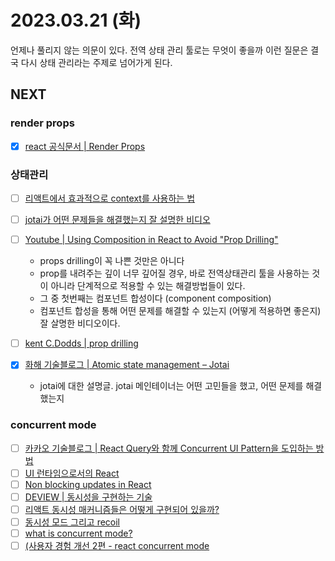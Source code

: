 # 2023.03.21 (화)

언제나 풀리지 않는 의문이 있다.
전역 상태 관리 툴로는 무엇이 좋을까
이런 질문은 결국 다시 상태 관리라는 주제로 넘어가게 된다.

## NEXT

### render props

- [x] [react 공식문서 | Render Props](https://ko.reactjs.org/docs/render-props.html)

### 상태관리

- [ ] [리액트에서 효과적으로 context를 사용하는 법](https://kentcdodds.com/blog/how-to-use-react-context-effectively)
- [ ] [jotai가 어떤 문제들을 해결했는지 잘 설명한 비디오](https://www.youtube.com/watch?v=_ISAA_Jt9kI)
- [ ] [Youtube | Using Composition in React to Avoid "Prop Drilling"](https://www.youtube.com/watch?v=3XaXKiXtNjw)
  - props drilling이 꼭 나쁜 것만은 아니다
  - prop를 내려주는 깊이 너무 깊어질 경우, 바로 전역상태관리 툴을 사용하는 것이 아니라 단계적으로 적용할 수 있는 해결방법들이 있다.
  - 그 중 첫번째는 컴포넌트 합성이다 (component composition)
  - 컴포넌트 합성을 통해 어떤 문제를 해결할 수 있는지 (어떻게 적용하면 좋은지) 잘 살명한 비디오이다.
- [ ] [kent C.Dodds | prop drilling](https://kentcdodds.com/blog/prop-drilling)
- [x] [화해 기술블로그 | Atomic state management – Jotai](https://blog.hwahae.co.kr/all/tech/tech-tech/6099)

  - jotai에 대한 설명글. jotai 메인테이너는 어떤 고민들을 했고, 어떤 문제를 해결했는지

### concurrent mode

- [ ] [카카오 기술블로그 | React Query와 함께 Concurrent UI Pattern을 도입하는 방법](https://tech.kakaopay.com/post/react-query-2/)
- [ ] [UI 런타임으로서의 React](https://overreacted.io/ko/react-as-a-ui-runtime/)
- [ ] [Non blocking updates in React](https://aravindballa.com/writings/non-blocking-ui-react/)
- [ ] [DEVIEW | 동시성을 구현하는 기술](<https://deview.kr/data/deview/session/attach/1_Inside%20React%20(%E1%84%83%E1%85%A9%E1%86%BC%E1%84%89%E1%85%B5%E1%84%89%E1%85%A5%E1%86%BC%E1%84%8B%E1%85%B3%E1%86%AF%20%E1%84%80%E1%85%AE%E1%84%92%E1%85%A7%E1%86%AB%E1%84%92%E1%85%A1%E1%84%82%E1%85%B3%E1%86%AB%20%E1%84%80%E1%85%B5%E1%84%89%E1%85%AE%E1%86%AF).pdf>)
- [ ] [리액트 동시성 매커니즘들은 어떻게 구현되어 있을까?](https://youthfulhps.dev/react/react-concurrent-mode-01/)
- [ ] [동시성 모드 그리고 recoil](https://k-dev.medium.com/react-%EB%8F%99%EC%8B%9C%EC%84%B1-concurrent-%EB%AA%A8%EB%93%9C-%EA%B7%B8%EB%A6%AC%EA%B3%A0-recoil-ee6de36c3ddb)
- [ ] [what is concurrent mode?](https://kelly-kh-woo.medium.com/%EB%B2%88%EC%97%AD-what-is-react-concurrent-mode-45e4cdc3de17)
- [ ] [(사용자 경험 개선 2편 - react concurrent mode](https://tecoble.techcourse.co.kr/post/2021-07-24-concurrent-mode/)
